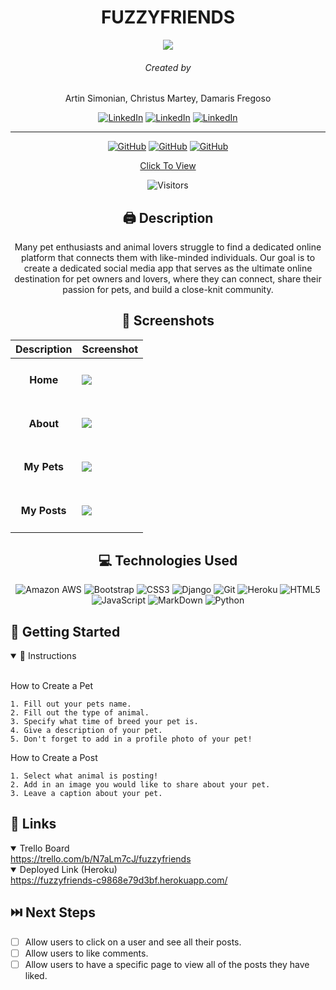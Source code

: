 <div id='header' align='center'>



# FUZZYFRIENDS

<img src='https://i.imgur.com/kkwyyLs.jpg'>

###### Created by 
Artin Simonian, 
Christus Martey, 
Damaris Fregoso

[![LinkedIn](https://img.shields.io/badge/Artin-0077B5?style=for-the-badge&logo=linkedin&logoColor=white)](https://www.linkedin.com/in/artin-simonian/)
[![LinkedIn](https://img.shields.io/badge/Christus-0077B5?style=for-the-badge&logo=linkedin&logoColor=white)](https://www.linkedin.com/in/christus-martey/)
[![LinkedIn](https://img.shields.io/badge/Damaris-0077B5?style=for-the-badge&logo=linkedin&logoColor=white)](https://www.linkedin.com/in/damaris-fregoso/)

<hr>

[![GitHub](https://img.shields.io/badge/Artin-%23121011.svg?style=for-the-badge&logo=github&logoColor=white)](https://github.com/Artin-Simonian)
[![GitHub](https://img.shields.io/badge/Christus-%23121011.svg?style=for-the-badge&logo=github&logoColor=white)](https://github.com/chrispaladin7)
[![GitHub](https://img.shields.io/badge/Damaris-%23121011.svg?style=for-the-badge&logo=github&logoColor=white)](https://github.com/damarisfregoso)



[Click To View](https://fuzzyfriends-c9868e79d3bf.herokuapp.com/)

![Visitors](https://api.visitorbadge.io/api/visitors?path=https%3A%2F%2Ffuzzyfriends-c9868e79d3bf.herokuapp.com%2F&labelColor=%232799c1&countColor=%23f5f5f5&style=flat)
</div>

<div id="body" align='center'>

## 🖨 Description 
Many pet enthusiasts and animal lovers struggle to find a dedicated online platform that connects them with like-minded individuals. Our goal is to create a dedicated social media app that serves as the ultimate online destination for pet owners and lovers, where they can connect, share their passion for pets, and build a close-knit community. 

 ## 📸 Screenshots  
  |   Description | Screenshot | 
  |:-------------:| -----------|
  |<h4>Home</h4> | <img src="https://i.imgur.com/qD0D4GL.png">|
  |<h4>About</h4>| <img src="https://i.imgur.com/LpOaigM.png">|
  |<h4>My Pets</h4>| <img src="https://i.imgur.com/TvBuGuQ.png">|
  |<h4>My Posts</h4>| <img src="https://i.imgur.com/dy5BJM5.png">|

</div>

<div align='center'>

## 💻 Technologies Used
![Amazon AWS](https://img.shields.io/badge/Amazon_AWS-FF9900?style=for-the-badge&logo=amazonaws&logoColor=white) ![Bootstrap](https://img.shields.io/badge/bootstrap-%238511FA.svg?style=for-the-badge&logo=bootstrap&logoColor=white) ![CSS3](https://img.shields.io/badge/css3-%231572B6.svg?style=for-the-badge&logo=css3&logoColor=white) ![Django](https://img.shields.io/badge/django-%23092E20.svg?style=for-the-badge&logo=django&logoColor=white) ![Git](https://img.shields.io/badge/GIT-E44C30?style=for-the-badge&logo=git&logoColor=white) ![Heroku](https://img.shields.io/badge/Heroku-430098?style=for-the-badge&logo=heroku&logoColor=white)  ![HTML5](https://img.shields.io/badge/html5-%23E34F26.svg?style=for-the-badge&logo=html5&logoColor=white) ![JavaScript](https://img.shields.io/badge/javascript-%23323330.svg?style=for-the-badge&logo=javascript&logoColor=%23F7DF1E) ![MarkDown](https://img.shields.io/badge/Markdown-000000?style=for-the-badge&logo=markdown&logoColor=white)  ![Python](https://img.shields.io/badge/python-3670A0?style=for-the-badge&logo=python&logoColor=ffdd54) 
</div>

## 📝 Getting Started

<details open>
  <summary> 📜 Instructions </summary>
  <br>
  
  <p> How to Create a Pet </p>

    1. Fill out your pets name.
    2. Fill out the type of animal.
    3. Specify what time of breed your pet is.
    4. Give a description of your pet.
    5. Don't forget to add in a profile photo of your pet!


  <p> How to Create a Post </p>

    1. Select what animal is posting!
    2. Add in an image you would like to share about your pet.
    3. Leave a caption about your pet.


</details>

## 🔗 Links
<details open>
  <summary> Trello Board </summary>
  <a href="https://trello.com/b/N7aLm7cJ/fuzzyfriends"> https://trello.com/b/N7aLm7cJ/fuzzyfriends </a>
</details>

<details open>
  <summary> Deployed Link (Heroku) </summary>
  <a href="https://fuzzyfriends-c9868e79d3bf.herokuapp.com/"> https://fuzzyfriends-c9868e79d3bf.herokuapp.com/ </a>
</details>

## ⏭️ Next Steps

- [ ] Allow users to click on a user and see all their posts.
- [ ] Allow users to like comments.
- [ ] Allow users to have a specific page to view all of the posts they have liked. 